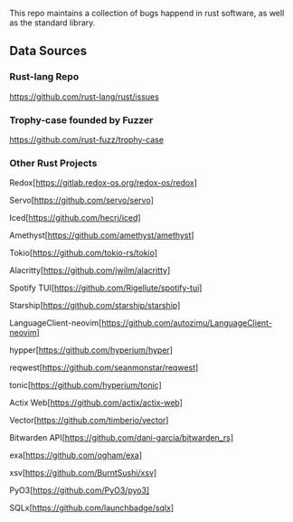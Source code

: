 This repo maintains a collection of bugs happend in rust software, as well as the standard library.

## Data Sources
### Rust-lang Repo
https://github.com/rust-lang/rust/issues

### Trophy-case founded by Fuzzer
https://github.com/rust-fuzz/trophy-case

### Other Rust Projects

Redox[https://gitlab.redox-os.org/redox-os/redox]

Servo[https://github.com/servo/servo]

Iced[https://github.com/hecrj/iced]

Amethyst[https://github.com/amethyst/amethyst]

Tokio[https://github.com/tokio-rs/tokio]

Alacritty[https://github.com/jwilm/alacritty]

Spotify TUI[https://github.com/Rigellute/spotify-tui]

Starship[https://github.com/starship/starship]

LanguageClient-neovim[https://github.com/autozimu/LanguageClient-neovim]

hypper[https://github.com/hyperium/hyper]

reqwest[https://github.com/seanmonstar/reqwest]

tonic[https://github.com/hyperium/tonic]

Actix Web[https://github.com/actix/actix-web]

Vector[https://github.com/timberio/vector]

Bitwarden API[https://github.com/dani-garcia/bitwarden_rs]

exa[https://github.com/ogham/exa]

xsv[https://github.com/BurntSushi/xsv]

PyO3[https://github.com/PyO3/pyo3]

SQLx[https://github.com/launchbadge/sqlx]
